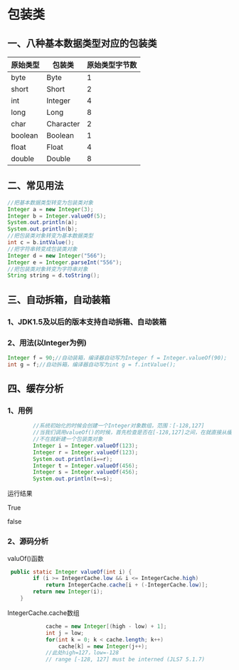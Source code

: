 # 包装类

## 一、八种基本数据类型对应的包装类

| 原始类型 | 包装类    | 原始类型字节数 |
| -------- | --------- | -------------- |
| byte     | Byte      | 1              |
| short    | Short     | 2              |
| int      | Integer   | 4              |
| long     | Long      | 8              |
| char     | Character | 2              |
| boolean  | Boolean   | 1              |
| float    | Float     | 4              |
| double   | Double    | 8              |

## 二、常见用法

```java
//把基本数据类型转变为包装类对象
Integer a = new Integer(3);
Integer b = Integer.valueOf(5);
System.out.println(a);
System.out.println(b);
//把包装类对象转变为基本数据类型
int c = b.intValue();
//把字符串转变成包装类对象
Integer d = new Integer("566");
Integer e = Integer.parseInt("556");
//把包装类对象转变为字符串对象
String string = d.toString();
```

## 三、自动拆箱，自动装箱

### 1、JDK1.5及以后的版本支持自动拆箱、自动装箱

### 2、用法(以Integer为例)

```java
Integer f = 90;//自动装箱，编译器自动写为Integer f = Integer.valueOf(90);
int g = f;//自动拆箱，编译器自动写为int g = f.intValue();
```

## 四、缓存分析

### 1、用例

```java
		//系统初始化的时候会创建一个Integer对象数组，范围：[-128,127]
		//当我们调用valueOf()的时候，首先检查是否在[-128,127]之间，在就直接从缓存数组中拿出来
		//不在就新建一个包装类对象
		Integer i = Integer.valueOf(123);
		Integer r = Integer.valueOf(123);
		System.out.println(i==r);
		Integer t = Integer.valueOf(456);
		Integer s = Integer.valueOf(456);
		System.out.println(t==s);
```

运行结果 

True

false



### 2、源码分析

valuOf()函数

```java
 public static Integer valueOf(int i) {
        if (i >= IntegerCache.low && i <= IntegerCache.high)
            return IntegerCache.cache[i + (-IntegerCache.low)];
        return new Integer(i);
    }
```

IntegerCache.cache数组

```java
 			cache = new Integer[(high - low) + 1];
      		int j = low;
            for(int k = 0; k < cache.length; k++)
                cache[k] = new Integer(j++);
			//此处high=127，low=-128
            // range [-128, 127] must be interned (JLS7 5.1.7)

```

